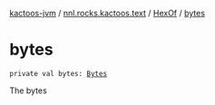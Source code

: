 [kactoos-jvm](../../index.md) / [nnl.rocks.kactoos.text](../index.md) / [HexOf](index.md) / [bytes](./bytes.md)

# bytes

`private val bytes: `[`Bytes`](../../nnl.rocks.kactoos/-bytes/index.md)

The bytes

